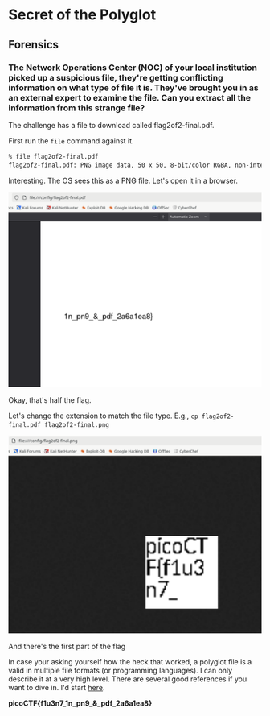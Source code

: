# Secret of the Polyglot

## Forensics

### The Network Operations Center (NOC) of your local institution picked up a suspicious file, they're getting conflicting information on what type of file it is. They've brought you in as an external expert to examine the file. Can you extract all the information from this strange file?

The challenge has a file to download called flag2of2-final.pdf.

First run the `file` command against it.

```sh
% file flag2of2-final.pdf
flag2of2-final.pdf: PNG image data, 50 x 50, 8-bit/color RGBA, non-interlaced
```

Interesting.  The OS sees this as a PNG file.  Let's open it in a browser.

![first_open](./first_open.png)

Okay, that's half the flag.  

Let's change the extension to match the file type.  E.g., `cp flag2of2-final.pdf flag2of2-final.png`

![png_open](./png_open.png)

And there's the first part of the flag

In case your asking yourself how the heck that worked, a polyglot file is a valid in multiple file formats (or programming languages).  I can only describe it at a very high level.  There are several good references if you want to dive in.  I'd start [here](https://en.wikipedia.org/wiki/Polyglot_(computing)).

**picoCTF{f1u3n7_1n_pn9_&_pdf_2a6a1ea8}**



